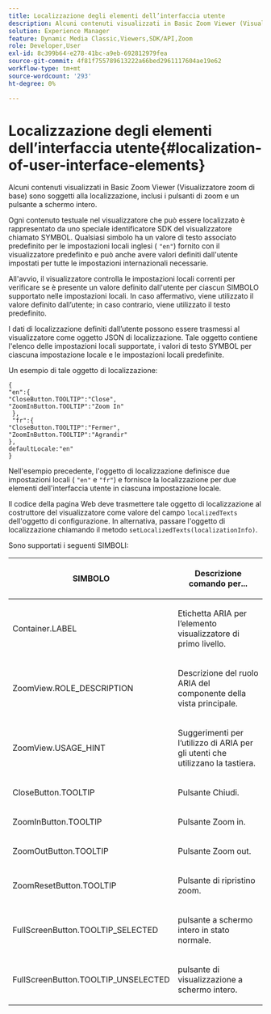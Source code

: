 ```yaml
---
title: Localizzazione degli elementi dell’interfaccia utente
description: Alcuni contenuti visualizzati in Basic Zoom Viewer (Visualizzatore zoom di base) sono soggetti alla localizzazione, inclusi i pulsanti di zoom e un pulsante a schermo intero.
solution: Experience Manager
feature: Dynamic Media Classic,Viewers,SDK/API,Zoom
role: Developer,User
exl-id: 8c399b64-e278-41bc-a9eb-692812979fea
source-git-commit: 4f81f755789613222a66bed2961117604ae19e62
workflow-type: tm+mt
source-wordcount: '293'
ht-degree: 0%

---
```


# Localizzazione degli elementi dell’interfaccia utente{#localization-of-user-interface-elements}

Alcuni contenuti visualizzati in Basic Zoom Viewer (Visualizzatore zoom di base) sono soggetti alla localizzazione, inclusi i pulsanti di zoom e un pulsante a schermo intero.

Ogni contenuto testuale nel visualizzatore che può essere localizzato è rappresentato da uno speciale identificatore SDK del visualizzatore chiamato SYMBOL. Qualsiasi simbolo ha un valore di testo associato predefinito per le impostazioni locali inglesi ( `"en"`) fornito con il visualizzatore predefinito e può anche avere valori definiti dall&#39;utente impostati per tutte le impostazioni internazionali necessarie.

All&#39;avvio, il visualizzatore controlla le impostazioni locali correnti per verificare se è presente un valore definito dall&#39;utente per ciascun SIMBOLO supportato nelle impostazioni locali. In caso affermativo, viene utilizzato il valore definito dall’utente; in caso contrario, viene utilizzato il testo predefinito.

I dati di localizzazione definiti dall’utente possono essere trasmessi al visualizzatore come oggetto JSON di localizzazione. Tale oggetto contiene l&#39;elenco delle impostazioni locali supportate, i valori di testo SYMBOL per ciascuna impostazione locale e le impostazioni locali predefinite.

Un esempio di tale oggetto di localizzazione:

```
{ 
"en":{ 
"CloseButton.TOOLTIP":"Close", 
"ZoomInButton.TOOLTIP":"Zoom In" 
 }, 
 "fr":{ 
"CloseButton.TOOLTIP":"Fermer", 
"ZoomInButton.TOOLTIP":"Agrandir" 
}, 
defaultLocale:"en" 
}
```

Nell&#39;esempio precedente, l&#39;oggetto di localizzazione definisce due impostazioni locali ( `"en"` e `"fr"`) e fornisce la localizzazione per due elementi dell&#39;interfaccia utente in ciascuna impostazione locale.

Il codice della pagina Web deve trasmettere tale oggetto di localizzazione al costruttore del visualizzatore come valore del campo `localizedTexts` dell&#39;oggetto di configurazione. In alternativa, passare l&#39;oggetto di localizzazione chiamando il metodo `setLocalizedTexts(localizationInfo)`.

Sono supportati i seguenti SIMBOLI:

<table id="table_58C40353B7244335872350C98DF2CFB3"> 
 <thead> 
  <tr> 
   <th colname="col1" class="entry"> <p>SIMBOLO </p> </th> 
   <th colname="col2" class="entry"> <p>Descrizione comando per... </p> </th> 
  </tr> 
 </thead>
 <tbody> 
  <tr> 
   <td colname="col1"> <p> <span class="codeph"> Container.LABEL </span> </p> </td> 
   <td colname="col2"> <p>Etichetta ARIA per l’elemento visualizzatore di primo livello. </p> </td> 
  </tr> 
  <tr> 
   <td colname="col1"> <p> <span class="codeph"> ZoomView.ROLE_DESCRIPTION </span> </p> </td> 
   <td colname="col2"> <p>Descrizione del ruolo ARIA del componente della vista principale. </p> </td> 
  </tr> 
  <tr> 
   <td colname="col1"> <p> <span class="codeph"> ZoomView.USAGE_HINT </span> </p> </td> 
   <td colname="col2"> <p>Suggerimenti per l’utilizzo di ARIA per gli utenti che utilizzano la tastiera. </p> </td> 
  </tr> 
  <tr> 
   <td colname="col1"> <p> <span class="codeph"> CloseButton.TOOLTIP </span> </p> </td> 
   <td colname="col2"> <p>Pulsante Chiudi. </p> </td> 
  </tr> 
  <tr> 
   <td colname="col1"> <p> <span class="codeph"> ZoomInButton.TOOLTIP </span> </p> </td> 
   <td colname="col2"> <p>Pulsante Zoom in. </p> </td> 
  </tr> 
  <tr> 
   <td colname="col1"> <p> <span class="codeph"> ZoomOutButton.TOOLTIP </span> </p> </td> 
   <td colname="col2"> <p>Pulsante Zoom out. </p> </td> 
  </tr> 
  <tr> 
   <td colname="col1"> <p> <span class="codeph"> ZoomResetButton.TOOLTIP </span> </p> </td> 
   <td colname="col2"> <p>Pulsante di ripristino zoom. </p> </td> 
  </tr> 
  <tr> 
   <td colname="col1"> <p> <span class="codeph"> FullScreenButton.TOOLTIP_SELECTED </span> </p> </td> 
   <td colname="col2"> <p>pulsante a schermo intero in stato normale. </p> </td> 
  </tr> 
  <tr> 
   <td colname="col1"> <p> <span class="codeph"> FullScreenButton.TOOLTIP_UNSELECTED </span> </p> </td> 
   <td colname="col2"> <p>pulsante di visualizzazione a schermo intero. </p> </td> 
  </tr> 
 </tbody> 
</table>
